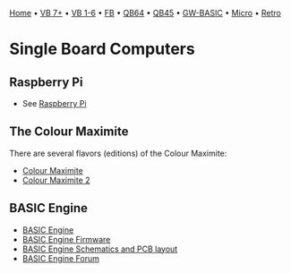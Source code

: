 [Home](https://gotbasic.com) • [VB 7+](vb.md) • [VB 1-6](vb6.md) • [FB](freebasic.md) • [QB64](qb64.md) • [QB45](qb.md) • [GW-BASIC](gw-basic.md) • [Micro](micro.md) • [Retro](retro.md)

# Single Board Computers

## Raspberry Pi

- See [Raspberry Pi](pi.md)

## The Colour Maximite

There are several flavors (editions) of the Colour Maximite:

- [Colour Maximite](cmm1.md)
- [Colour Maximite 2](cmm2.md)

## BASIC Engine

- [BASIC Engine](https://basicengine.org/)
- [BASIC Engine Firmware](https://github.com/uli/basicengine-firmware/blob/master/ttbasic/ttbasic.cpp)
- [BASIC Engine Schematics and PCB layout](https://github.com/uli/basicengine-pcb)
- [BASIC Engine Forum](https://betest.freeflarum.com/)
